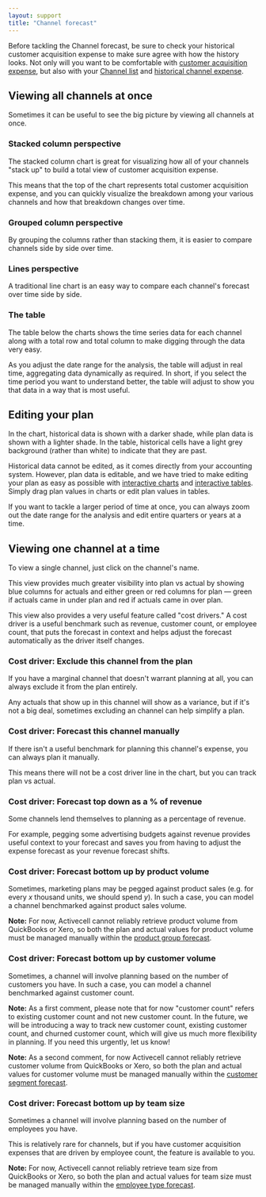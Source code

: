 ```yaml
---
layout: support
title: "Channel forecast"
---
```


Before tackling the Channel forecast, be sure to check your historical customer acquisition expense to make sure agree with how the history looks. Not only will you want to be comfortable with [customer acquisition expense](), but also with your [Channel list]() and [historical channel expense]().

## Viewing all channels at once

Sometimes it can be useful to see the big picture by viewing all channels at once.

### Stacked column perspective

The stacked column chart is great for visualizing how all of your channels "stack up" to build a total view of customer acquisition expense.

<!-- screenshot -->

This means that the top of the chart represents total customer acquisition expense, and you can quickly visualize the breakdown among your various channels and how that breakdown changes over time.

### Grouped column perspective

By grouping the columns rather than stacking them, it is easier to compare channels side by side over time.

<!-- screenshot -->

### Lines perspective

<!-- screenshot -->

A traditional line chart is an easy way to compare each channel's forecast over time side by side.

### The table

The table below the charts shows the time series data for each channel along with a total row and total column to make digging through the data very easy.

<!-- screenshot -->

As you adjust the date range for the analysis, the table will adjust in real time, aggregating data dynamically as required. In short, if you select the time period you want to understand better, the table will adjust to show you that data in a way that is most useful.

## Editing your plan

In the chart, historical data is shown with a darker shade, while plan data is shown with a lighter shade. In the table, historical cells have a light grey background (rather than white) to indicate that they are past.

Historical data cannot be edited, as it comes directly from your accounting system. However, plan data is editable, and we have tried to make editing your plan as easy as possible with [interactive charts]() and [interactive tables](). Simply drag plan values in charts or edit plan values in tables.

If you want to tackle a larger period of time at once, you can always zoom out the date range for the analysis and edit entire quarters or years at a time.

## Viewing one channel at a time

To view a single channel, just click on the channel's name.

<!-- screenshot -->

This view provides much greater visibility into plan vs actual by showing blue columns for actuals and either green or red columns for plan — green if actuals came in under plan and red if actuals came in over plan.

<!-- screenshot -->

This view also provides a very useful feature called "cost drivers." A cost driver is a useful benchmark such as revenue, customer count, or employee count, that puts the forecast in context and helps adjust the forecast automatically as the driver itself changes.

### Cost driver: Exclude this channel from the plan

If you have a marginal channel that doesn't warrant planning at all, you can always exclude it from the plan entirely.

<!-- screenshot -->

Any actuals that show up in this channel will show as a variance, but if it's not a big deal, sometimes excluding an channel can help simplify a plan.

### Cost driver: Forecast this channel manually

If there isn't a useful benchmark for planning this channel's expense, you can always plan it manually.

<!-- screenshot -->

This means there will not be a cost driver line in the chart, but you can track plan vs actual.

### Cost driver: Forecast top down as a % of revenue

Some channels lend themselves to planning as a percentage of revenue.

<!-- screenshot -->

For example, pegging some advertising budgets against revenue provides useful context to your forecast and saves you from having to adjust the expense forecast as your revenue forecast shifts.

### Cost driver: Forecast bottom up by product volume

Sometimes, marketing plans may be pegged against product sales (e.g. for every _x_ thousand units, we should spend _y_). In such a case, you can model a channel benchmarked against product sales volume.

<!-- screenshot -->

**Note:** For now, Activecell cannot reliably retrieve product volume from QuickBooks or Xero, so both the plan and actual values for product volume must be managed manually within the [product group forecast]().

### Cost driver: Forecast bottom up by customer volume

Sometimes, a channel will involve planning based on the number of customers you have. In such a case, you can model a channel benchmarked against customer count.

<!-- screenshot -->

**Note:** As a first comment, please note that for now "customer count" refers to existing customer count and not new customer count. In the future, we will be introducing a way to track new customer count, existing customer count, and churned customer count, which will give us much more flexibility in planning. If you need this urgently, let us know!

**Note:** As a second comment, for now Activecell cannot reliably retrieve customer volume from QuickBooks or Xero, so both the plan and actual values for customer volume must be managed manually within the [customer segment forecast]().

### Cost driver: Forecast bottom up by team size

Sometimes a channel will involve planning based on the number of employees you have.

<!-- screenshot -->

This is relatively rare for channels, but if you have customer acquisition expenses that are driven by employee count, the feature is available to you.

**Note:** For now, Activecell cannot reliably retrieve team size from QuickBooks or Xero, so both the plan and actual values for team size must be managed manually within the [employee type forecast]().